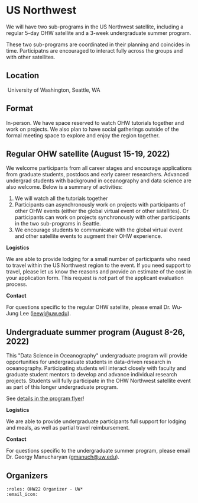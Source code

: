 # US Northwest

We will have two sub-programs in the US Northwest satellite, including a regular 5-day OHW satellite and a 3-week undergraduate summer program. 

These two sub-programs are coordinated in their planning and coincides in time. Participatns are encouraged to interact fully across the groups and with other satellites.



## Location
​
University of Washington, Seattle, WA
​

## Format

In-person. We have space reserved to watch OHW tutorials together and work on projects. We also plan to have social gatherings outside of the formal meeting space to explore and enjoy the region together.


## Regular OHW satellite (August 15-19, 2022)

We welcome participants from all career stages and encourage applications from graduate students, postdocs and early career researchers. Advanced undergrad students with background in oceanography and data science are also welcome. Below is a summary of activities:

1. We will watch all the tutorials together
2. Participants can asynchronously work on projects with participants of other OHW events (either the global virtual event or other satellites). Or participants can work on projects synchronously with other participants in the two sub-programs in Seattle.
3. We encourage students to communicate with the global virtual event and other satellite events to augment their OHW experience.


**Logistics**

We are able to provide lodging for a small number of participants who need to travel within the US Northwest region to the event. If you need support to travel, please let us know the reasons and provide an estimate of the cost in your application form. This request is _not_ part of the applicant evaluation process.

**Contact**

For questions specific to the regular OHW satellite, please email Dr. Wu-Jung Lee (leewj@uw.edu).


## Undergraduate summer program (August 8-26, 2022)

This "Data Science in Oceanography" undergraduate program will provide opportunities for undergraduate students in data-driven research in oceanography. Participating students will interact closely with faculty and graduate student mentors to develop and advance individual research projects. Students will fully participate in the OHW Northwest satellite event as part of this longer undergraduate program.

See [details in the program flyer](./seattle/test)!

**Logistics**

We are able to provide undergraduate participants full support for lodging and meals, as well as partial travel reimbursement.

**Contact**

For questions specific to the undergraduate summer program, please email Dr. Georgy Manucharyan (gmanuch@uw.edu).


## Organizers

```{ohw-team}
:roles: OHW22 Organizer - UW*
:email_icon:
```

